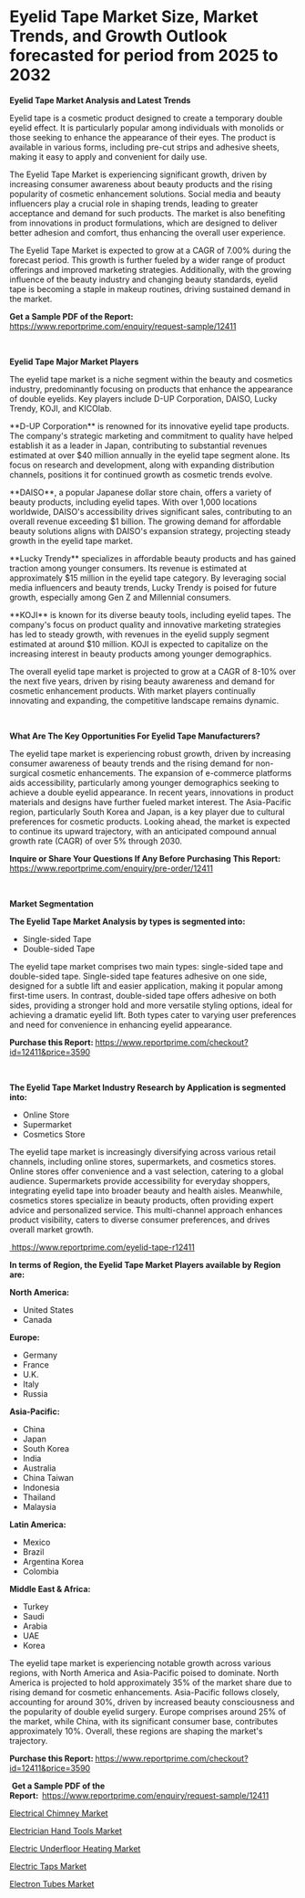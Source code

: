 <p><h1>Eyelid Tape Market Size, Market Trends, and Growth Outlook forecasted for period from 2025 to 2032</h1></p><p><strong>Eyelid Tape Market Analysis and Latest Trends</strong></p>
<p><p>Eyelid tape is a cosmetic product designed to create a temporary double eyelid effect. It is particularly popular among individuals with monolids or those seeking to enhance the appearance of their eyes. The product is available in various forms, including pre-cut strips and adhesive sheets, making it easy to apply and convenient for daily use.</p><p>The Eyelid Tape Market is experiencing significant growth, driven by increasing consumer awareness about beauty products and the rising popularity of cosmetic enhancement solutions. Social media and beauty influencers play a crucial role in shaping trends, leading to greater acceptance and demand for such products. The market is also benefiting from innovations in product formulations, which are designed to deliver better adhesion and comfort, thus enhancing the overall user experience.</p><p>The Eyelid Tape Market is expected to grow at a CAGR of 7.00% during the forecast period. This growth is further fueled by a wider range of product offerings and improved marketing strategies. Additionally, with the growing influence of the beauty industry and changing beauty standards, eyelid tape is becoming a staple in makeup routines, driving sustained demand in the market.</p></p>
<p><strong>Get a Sample PDF of the Report:&nbsp;</strong> <a href="https://www.reportprime.com/enquiry/request-sample/12411?utm_campaign=1870&utm_medium=2&utm_source=Github&utm_content=ia&utm_term=18032025&utm_id=eyelid-tape">https://www.reportprime.com/enquiry/request-sample/12411</a></p>
<p>&nbsp;</p>
<p><strong>Eyelid Tape Major Market Players</strong></p>
<p><p>The eyelid tape market is a niche segment within the beauty and cosmetics industry, predominantly focusing on products that enhance the appearance of double eyelids. Key players include D-UP Corporation, DAISO, Lucky Trendy, KOJI, and KICOlab.</p><p>**D-UP Corporation** is renowned for its innovative eyelid tape products. The company's strategic marketing and commitment to quality have helped establish it as a leader in Japan, contributing to substantial revenues estimated at over $40 million annually in the eyelid tape segment alone. Its focus on research and development, along with expanding distribution channels, positions it for continued growth as cosmetic trends evolve.</p><p>**DAISO**, a popular Japanese dollar store chain, offers a variety of beauty products, including eyelid tapes. With over 1,000 locations worldwide, DAISO's accessibility drives significant sales, contributing to an overall revenue exceeding $1 billion. The growing demand for affordable beauty solutions aligns with DAISO's expansion strategy, projecting steady growth in the eyelid tape market.</p><p>**Lucky Trendy** specializes in affordable beauty products and has gained traction among younger consumers. Its revenue is estimated at approximately $15 million in the eyelid tape category. By leveraging social media influencers and beauty trends, Lucky Trendy is poised for future growth, especially among Gen Z and Millennial consumers.</p><p>**KOJI** is known for its diverse beauty tools, including eyelid tapes. The company's focus on product quality and innovative marketing strategies has led to steady growth, with revenues in the eyelid supply segment estimated at around $10 million. KOJI is expected to capitalize on the increasing interest in beauty products among younger demographics.</p><p>The overall eyelid tape market is projected to grow at a CAGR of 8-10% over the next five years, driven by rising beauty awareness and demand for cosmetic enhancement products. With market players continually innovating and expanding, the competitive landscape remains dynamic.</p></p>
<p>&nbsp;</p>
<p><strong>What Are The Key Opportunities For Eyelid Tape Manufacturers?</strong></p>
<p><p>The eyelid tape market is experiencing robust growth, driven by increasing consumer awareness of beauty trends and the rising demand for non-surgical cosmetic enhancements. The expansion of e-commerce platforms aids accessibility, particularly among younger demographics seeking to achieve a double eyelid appearance. In recent years, innovations in product materials and designs have further fueled market interest. The Asia-Pacific region, particularly South Korea and Japan, is a key player due to cultural preferences for cosmetic products. Looking ahead, the market is expected to continue its upward trajectory, with an anticipated compound annual growth rate (CAGR) of over 5% through 2030.</p></p>
<p><strong>Inquire or Share Your Questions If Any Before Purchasing This Report:</strong> <a href="https://www.reportprime.com/enquiry/pre-order/12411?utm_campaign=1870&utm_medium=2&utm_source=Github&utm_content=ia&utm_term=18032025&utm_id=eyelid-tape">https://www.reportprime.com/enquiry/pre-order/12411</a></p>
<p>&nbsp;</p>
<p><strong>Market Segmentation</strong></p>
<p><strong>The Eyelid Tape Market Analysis by types is segmented into:</strong></p>
<p><ul><li>Single-sided Tape</li><li>Double-sided Tape</li></ul></p>
<p><p>The eyelid tape market comprises two main types: single-sided tape and double-sided tape. Single-sided tape features adhesive on one side, designed for a subtle lift and easier application, making it popular among first-time users. In contrast, double-sided tape offers adhesive on both sides, providing a stronger hold and more versatile styling options, ideal for achieving a dramatic eyelid lift. Both types cater to varying user preferences and need for convenience in enhancing eyelid appearance.</p></p>
<p><strong>Purchase this Report:&nbsp;</strong><a href="https://www.reportprime.com/checkout?id=12411&price=3590&utm_campaign=1870&utm_medium=2&utm_source=Github&utm_content=ia&utm_term=18032025&utm_id=eyelid-tape">https://www.reportprime.com/checkout?id=12411&price=3590</a></p>
<p>&nbsp;</p>
<p><strong>The Eyelid Tape Market Industry Research by Application is segmented into:</strong></p>
<p><ul><li>Online Store</li><li>Supermarket</li><li>Cosmetics Store</li></ul></p>
<p><p>The eyelid tape market is increasingly diversifying across various retail channels, including online stores, supermarkets, and cosmetics stores. Online stores offer convenience and a vast selection, catering to a global audience. Supermarkets provide accessibility for everyday shoppers, integrating eyelid tape into broader beauty and health aisles. Meanwhile, cosmetics stores specialize in beauty products, often providing expert advice and personalized service. This multi-channel approach enhances product visibility, caters to diverse consumer preferences, and drives overall market growth.</p></p>
<p><a href="https://www.reportprime.com/eyelid-tape-r12411?utm_campaign=1870&utm_medium=2&utm_source=Github&utm_content=ia&utm_term=18032025&utm_id=eyelid-tape">&nbsp;https://www.reportprime.com/eyelid-tape-r12411</a></p>
<p><strong>In terms of Region, the Eyelid Tape Market Players available by Region are:</strong></p>
<p>
    <p> <strong> North America: </strong>
        <ul>
            <li>United States</li>
            <li>Canada</li>
        </ul>
        </p> 
    <p> <strong> Europe: </strong>
        <ul>
            <li>Germany</li>
            <li>France</li>
            <li>U.K.</li>
            <li>Italy</li>
            <li>Russia</li>
        </ul>
        </p> 
    <p> <strong> Asia-Pacific: </strong>
        <ul>
            <li>China</li>
            <li>Japan</li>
            <li>South Korea</li>
            <li>India</li>
            <li>Australia</li>
            <li>China Taiwan</li>
            <li>Indonesia</li>
            <li>Thailand</li>
            <li>Malaysia</li>
        </ul>
        </p> 
    <p> <strong> Latin America: </strong>
        <ul>
            <li>Mexico</li>
            <li>Brazil</li>
            <li>Argentina Korea</li>
            <li>Colombia</li>
        </ul>
        </p> 
    <p> <strong> Middle East & Africa: </strong>
        <ul>
            <li>Turkey</li>
            <li>Saudi</li>
            <li>Arabia</li>
            <li>UAE</li>
            <li>Korea</li>
        </ul>
    </p>
    </p>
<p><p>The eyelid tape market is experiencing notable growth across various regions, with North America and Asia-Pacific poised to dominate. North America is projected to hold approximately 35% of the market share due to rising demand for cosmetic enhancements. Asia-Pacific follows closely, accounting for around 30%, driven by increased beauty consciousness and the popularity of double eyelid surgery. Europe comprises around 25% of the market, while China, with its significant consumer base, contributes approximately 10%. Overall, these regions are shaping the market's trajectory.</p></p>
<p><strong>Purchase this Report: </strong><a href="https://www.reportprime.com/checkout?id=12411&price=3590&utm_campaign=1870&utm_medium=2&utm_source=Github&utm_content=ia&utm_term=18032025&utm_id=eyelid-tape">https://www.reportprime.com/checkout?id=12411&price=3590</a></p>
<p>&nbsp;<strong>Get a Sample PDF of the Report:&nbsp;&nbsp;</strong><a href="https://www.reportprime.com/enquiry/request-sample/12411?utm_campaign=1870&utm_medium=2&utm_source=Github&utm_content=ia&utm_term=18032025&utm_id=eyelid-tape">https://www.reportprime.com/enquiry/request-sample/12411</a></p>
<p><strong></strong></p>
<p><p><a href="https://github.com/yuukoleuda/Market-Research-Report-List-1/blob/main/electrical-chimney-market.md?utm_campaign=1870&utm_medium=2&utm_source=Github&utm_content=ia&utm_term=18032025&utm_id=eyelid-tape">Electrical Chimney Market</a></p><p><a href="https://github.com/saguegrody74/Market-Research-Report-List-1/blob/main/electrician-hand-tools-market.md?utm_campaign=1870&utm_medium=2&utm_source=Github&utm_content=ia&utm_term=18032025&utm_id=eyelid-tape">Electrician Hand Tools Market</a></p><p><a href="https://github.com/marteyfito9/Market-Research-Report-List-1/blob/main/electric-underfloor-heating-market.md?utm_campaign=1870&utm_medium=2&utm_source=Github&utm_content=ia&utm_term=18032025&utm_id=eyelid-tape">Electric Underfloor Heating Market</a></p><p><a href="https://github.com/fungkychiman/Market-Research-Report-List-1/blob/main/electric-taps-market.md?utm_campaign=1870&utm_medium=2&utm_source=Github&utm_content=ia&utm_term=18032025&utm_id=eyelid-tape">Electric Taps Market</a></p><p><a href="https://github.com/tornapruttuz/Market-Research-Report-List-1/blob/main/electron-tubes-market.md?utm_campaign=1870&utm_medium=2&utm_source=Github&utm_content=ia&utm_term=18032025&utm_id=eyelid-tape">Electron Tubes Market</a></p></p>